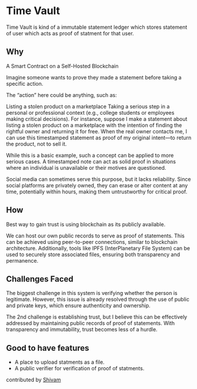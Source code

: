 # Time Vault

Time Vault is kind of a immutable statement ledger which stores statement of user which acts as proof of statment for that user. 

## Why

A Smart Contract on a Self-Hosted Blockchain

Imagine someone wants to prove they made a statement before taking a specific action.

The “action” here could be anything, such as:

Listing a stolen product on a marketplace
Taking a serious step in a personal or professional context (e.g., college students or employees making critical decisions).
For instance, suppose I make a statement about listing a stolen product on a marketplace with the intention of finding the rightful owner and returning it for free. When the real owner contacts me, I can use this timestamped statement as proof of my original intent—to return the product, not to sell it.

While this is a basic example, such a concept can be applied to more serious cases. A timestamped note can act as solid proof in situations where an individual is unavailable or their motives are questioned.

Social media can sometimes serve this purpose, but it lacks reliability. Since social platforms are privately owned, they can erase or alter content at any time, potentially within hours, making them untrustworthy for critical proof.

## How 

Best way to gain trust is using blockchain as its publicly available.

We can host our own public records to serve as proof of statements. This can be achieved using peer-to-peer connections, similar to blockchain architecture. Additionally, tools like IPFS (InterPlanetary File System) can be used to securely store associated files, ensuring both transparency and permanence.

## Challenges Faced

The biggest challenge in this system is verifying whether the person is legitimate. However, this issue is already resolved through the use of public and private keys, which ensure authenticity and ownership.

The 2nd challenge is establishing trust, but I believe this can be effectively addressed by maintaining public records of proof of statements. With transparency and immutability, trust becomes less of a hurdle.

## Good to have features
- A place to upload statments as a file.
- A public verifier for verification of proof of statments.


contributed by [Shivam](https://github.com/shivam1608)
